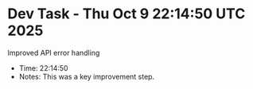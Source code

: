 # Dev Task - Thu Oct  9 22:14:50 UTC 2025
Improved API error handling
- Time: 22:14:50
- Notes: This was a key improvement step.
